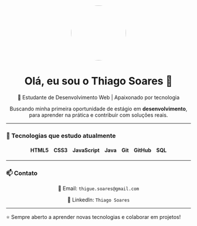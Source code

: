 <div align="center">
  <img src="./8bcc8c64-0fe8-4fe4-b01d-c7099b84166f.png" width="150" style="border-radius:50%">
  <h1>Olá, eu sou o Thiago Soares 👋</h1>
  <p>🚀 Estudante de Desenvolvimento Web | Apaixonado por tecnologia</p>
  <p>Buscando minha primeira oportunidade de estágio em <b>desenvolvimento</b>, para aprender na prática e contribuir com soluções reais.</p>
</div>

---

### 🔧 Tecnologias que estudo atualmente
<div align="center">
  <span style="display:inline-block; margin:5px; font-weight:bold;">HTML5</span>
  <span style="display:inline-block; margin:5px; font-weight:bold;">CSS3</span>
  <span style="display:inline-block; margin:5px; font-weight:bold;">JavaScript</span>
  <span style="display:inline-block; margin:5px; font-weight:bold;">Java</span>
  <span style="display:inline-block; margin:5px; font-weight:bold;">Git</span>
  <span style="display:inline-block; margin:5px; font-weight:bold;">GitHub</span>
  <span style="display:inline-block; margin:5px; font-weight:bold;">SQL</span>
</div>

---

### 📫 Contato
<div align="center">
  <p>📧 Email: <code>thigue.soares@gmail.com</code></p>
  <p>💼 LinkedIn: <code>Thiago Soares</code></p>
</div>

---

⭐ Sempre aberto a aprender novas tecnologias e colaborar em projetos!
